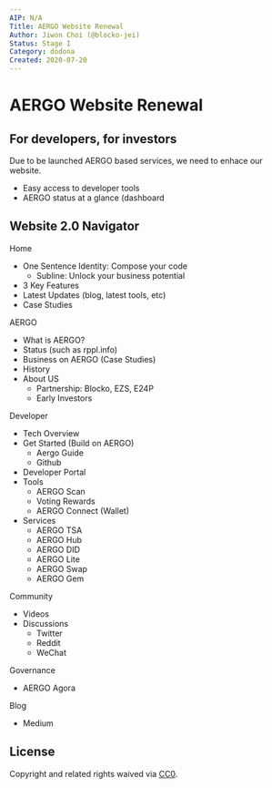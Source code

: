```yaml
---
AIP: N/A
Title: AERGO Website Renewal
Author: Jiwon Choi (@blocko-jei)
Status: Stage I
Category: dodona
Created: 2020-07-20
---
```


# AERGO Website Renewal

## For developers, for investors
Due to be launched AERGO based services, we need to enhace our website.
- Easy access to developer tools
- AERGO status at a glance (dashboard

## Website 2.0 Navigator
Home
- One Sentence Identity:  Compose your code
   + Subline:  Unlock your business potential
- 3 Key Features
- Latest Updates (blog, latest tools, etc)
- Case Studies

AERGO
- What is AERGO?
- Status (such as rppl.info)
- Business on AERGO (Case Studies)
- History
- About US
  + Partnership:  Blocko, EZS, E24P
  + Early Investors

Developer
- Tech Overview
- Get Started (Build on AERGO)
  + Aergo Guide
  + Github 
- Developer Portal
- Tools
  + AERGO Scan
  + Voting Rewards
  + AERGO Connect (Wallet)
- Services
  + AERGO TSA
  + AERGO Hub
  + AERGO DID
  + AERGO Lite
  + AERGO Swap
  + AERGO Gem

Community
- Videos
- Discussions
  + Twitter
  + Reddit
  + WeChat

Governance
- AERGO Agora

Blog
- Medium

## License
Copyright and related rights waived via [CC0](https://creativecommons.org/publicdomain/zero/1.0/).
